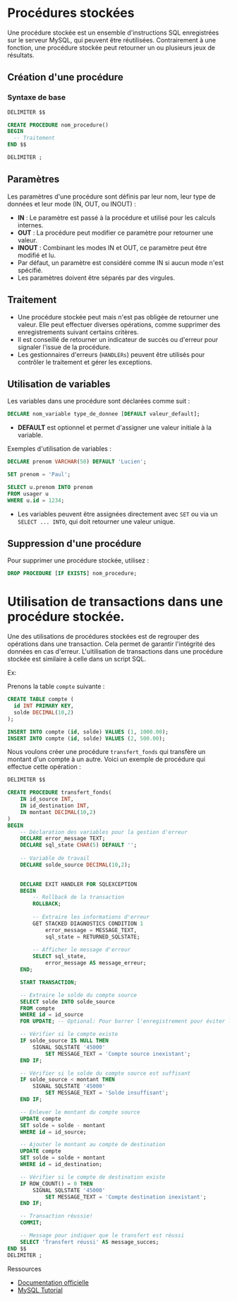 # Procédures stockées

Une procédure stockée est un ensemble d'instructions SQL enregistrées sur le serveur MySQL, qui peuvent être réutilisées. Contrairement à une fonction, une procédure stockée peut retourner un ou plusieurs jeux de résultats.

## Création d'une procédure

### Syntaxe de base

```sql
DELIMITER $$

CREATE PROCEDURE nom_procedure()
BEGIN
  -- Traitement
END $$

DELIMITER ;
```

## Paramètres

Les paramètres d'une procédure sont définis par leur nom, leur type de données et leur mode (IN, OUT, ou INOUT) :

- **IN** : Le paramètre est passé à la procédure et utilisé pour les calculs internes.
- **OUT** : La procédure peut modifier ce paramètre pour retourner une valeur.
- **INOUT** : Combinant les modes IN et OUT, ce paramètre peut être modifié et lu.
- Par défaut, un paramètre est considéré comme IN si aucun mode n'est spécifié.
- Les paramètres doivent être séparés par des virgules.

## Traitement

- Une procédure stockée peut mais n'est pas obligée de retourner une valeur. Elle peut effectuer diverses opérations, comme supprimer des enregistrements suivant certains critères.
- Il est conseillé de retourner un indicateur de succès ou d'erreur pour signaler l'issue de la procédure.
- Les gestionnaires d'erreurs (`HANDLERs`) peuvent être utilisés pour contrôler le traitement et gérer les exceptions.

## Utilisation de variables

Les variables dans une procédure sont déclarées comme suit :

```sql
DECLARE nom_variable type_de_donnee [DEFAULT valeur_default];
```

- **DEFAULT** est optionnel et permet d'assigner une valeur initiale à la variable.

Exemples d'utilisation de variables :

```sql
DECLARE prenom VARCHAR(50) DEFAULT 'Lucien';

SET prenom = 'Paul';

SELECT u.prenom INTO prenom
FROM usager u
WHERE u.id = 1234;
```

- Les variables peuvent être assignées directement avec `SET` ou via un `SELECT ... INTO`, qui doit retourner une valeur unique.

## Suppression d'une procédure

Pour supprimer une procédure stockée, utilisez :

```sql
DROP PROCEDURE [IF EXISTS] nom_procedure;
```

# Utilisation de transactions dans une procédure stockée.

Une des utilisations de procédures stockées est de regrouper des opérations dans une transaction. Cela permet de garantir l'intégrité des données en cas d'erreur. L'uitilisation de transactions dans une procédure stockée est similaire à celle dans un script SQL.

Ex: 

Prenons la table `compte` suivante :

```sql
CREATE TABLE compte (
  id INT PRIMARY KEY,
  solde DECIMAL(10,2)
);

INSERT INTO compte (id, solde) VALUES (1, 1000.00);
INSERT INTO compte (id, solde) VALUES (2, 500.00);
```

Nous voulons créer une procédure `transfert_fonds` qui transfère un montant d'un compte à un autre. Voici un exemple de procédure qui effectue cette opération :

```sql  
DELIMITER $$

CREATE PROCEDURE transfert_fonds(
    IN id_source INT, 
    IN id_destination INT, 
    IN montant DECIMAL(10,2)
)
BEGIN
    -- Déclaration des variables pour la gestion d'erreur
    DECLARE error_message TEXT;
    DECLARE sql_state CHAR(5) DEFAULT '';
  
    -- Variable de travail
    DECLARE solde_source DECIMAL(10,2);
    

    DECLARE EXIT HANDLER FOR SQLEXCEPTION
    BEGIN
        -- Rollback de la transaction
        ROLLBACK;
        
        -- Extraire les informations d'erreur
        GET STACKED DIAGNOSTICS CONDITION 1
            error_message = MESSAGE_TEXT,
            sql_state = RETURNED_SQLSTATE;
        
        -- Afficher le message d'erreur
        SELECT sql_state,
            error_message AS message_erreur;
    END;

    START TRANSACTION;

    -- Extraire le solde du compte source
    SELECT solde INTO solde_source
    FROM compte
    WHERE id = id_source
    FOR UPDATE; -- Optional: Pour barrer l'enregistrement pour éviter la concurence (race condition)

    -- Vérifier si le compte existe
    IF solde_source IS NULL THEN
        SIGNAL SQLSTATE '45000' 
            SET MESSAGE_TEXT = 'Compte source inexistant';
    END IF;

    -- Vérifier si le solde du compte source est suffisant
    IF solde_source < montant THEN
        SIGNAL SQLSTATE '45000' 
            SET MESSAGE_TEXT = 'Solde insuffisant';
    END IF;

    -- Enlever le montant du compte source
    UPDATE compte
    SET solde = solde - montant
    WHERE id = id_source;

    -- Ajouter le montant au compte de destination
    UPDATE compte
    SET solde = solde + montant
    WHERE id = id_destination;

    -- Vérifier si le compte de destination existe
    IF ROW_COUNT() = 0 THEN
        SIGNAL SQLSTATE '45000' 
            SET MESSAGE_TEXT = 'Compte destination inexistant';
    END IF;

    -- Transaction réussie!
    COMMIT;

    -- Message pour indiquer que le transfert est réussi
    SELECT 'Transfert réussi' AS message_succes;
END $$
DELIMITER ;
```

Ressources

- [Documentation officielle](https://dev.mysql.com/doc/refman/8.0/en/create-procedure.html)  
- [MySQL Tutorial](https://www.mysqltutorial.org/mysql-stored-procedure-tutorial.aspx)
